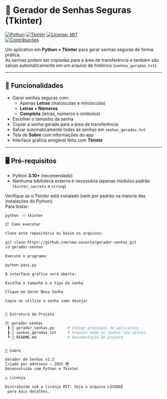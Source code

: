 # 🔐 Gerador de Senhas Seguras (Tkinter)

[![Python](https://img.shields.io/badge/Python-3.10+-blue.svg)](https://www.python.org/) 
[![Tkinter](https://img.shields.io/badge/GUI-Tkinter-green.svg)](https://docs.python.org/3/library/tkinter.html) 
[![License: MIT](https://img.shields.io/badge/License-MIT-yellow.svg)](LICENSE)  
[![Contribuições](https://img.shields.io/badge/Contribuições-Bem--vindas-orange.svg)](../../issues)

Um aplicativo em **Python + Tkinter** para gerar senhas seguras de forma prática.  
As senhas podem ser copiadas para a área de transferência e também são salvas automaticamente em um arquivo de histórico (`senhas_geradas.txt`).

---

## 🚀 Funcionalidades
- Gerar senhas seguras com:
  - Apenas **Letras** (maiúsculas e minúsculas)
  - **Letras + Números**
  - **Completa** (letras, números e símbolos)
- Escolher o tamanho da senha
- Copiar a senha gerada para a área de transferência
- Salvar automaticamente todas as senhas em `senhas_geradas.txt`
- Tela de **Sobre** com informações do app
- Interface gráfica amigável feita com **Tkinter**

---

## 🖥️ Pré-requisitos

- Python **3.10+** (recomendado)
- Nenhuma biblioteca externa é necessária (apenas módulos padrão `tkinter`, `secrets` e `string`)

Verifique se o Tkinter está instalado (vem por padrão na maioria das instalações do Python).  
Para testar:

```bash
python -m tkinter

📦 Como executar

Clone este repositório ou baixe os arquivos:

git clone https://github.com/seu-usuario/gerador-senhas.git
cd gerador-senhas

Execute o programa:

python pass.py

A interface gráfica será aberta:

Escolha o tamanho e o tipo da senha

Clique em Gerar Nova Senha

Copie ou utilize a senha como desejar


📂 Estrutura do Projeto

📦 gerador-senhas
 ┣ 📜 gerador_senhas.py      # Código principal do aplicativo
 ┣ 📜 senhas_geradas.txt     # Arquivo onde as senhas são salvas
 ┗ 📜 README.md              # Documentação do projeto


📖 Sobre

Gerador de Senhas v1.2
Criado por m4ntonio – 2025 😎
Desenvolvido com Python e Tkinter

⚖️ Licença

Distribuído sob a licença MIT. Veja o arquivo LICENSE
 para mais detalhes.
